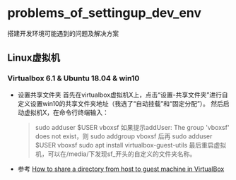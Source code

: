 # problems_of_settingup_dev_env
搭建开发环境可能遇到的问题及解决方案

## Linux虚拟机
### Virtualbox 6.1 & Ubuntu 18.04 & win10
- 设置共享文件夹
  首先在virtualbox虚拟机X上，点击“设置-共享文件夹”进行自定义设置win10的共享文件夹地址（我选了“自动挂载”和“固定分配”）。
  然后启动虚拟机X，在命令行终端输入：
  >  sudo adduser $USER vboxsf
  如果提示addUser: The group 'vboxsf' does not exist，则
  > sudo addgroup vboxsf
  后再
  > sudo adduser $USER vboxsf
  > sudo apt install virtualbox-guest-utils
  最后重启虚拟机，可以在/media/下发现sf_开头的自定义的文件夹名称。
  
- 参考
  [How to share a directory from host to guest machine in VirtualBox](https://askubuntu.com/questions/1121705/how-to-share-a-directory-from-host-to-guest-machine-in-virtualbox)
